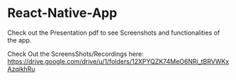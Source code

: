 # React-Native-App
Check out the Presentation pdf to see Screenshots and functionalities of the app.

Check Out the ScreensShots/Recordings here:
https://drive.google.com/drive/u/1/folders/12XPYQZK74MeO6NRi_tBRVWKxAzqikhRu
